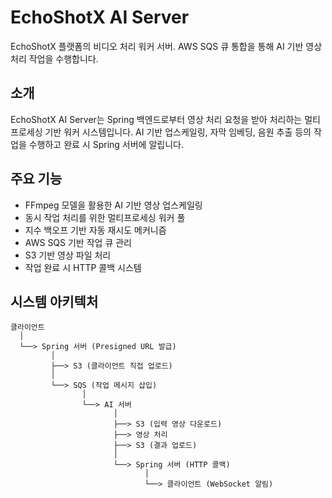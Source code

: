 # EchoShotX AI Server
EchoShotX 플랫폼의 비디오 처리 워커 서버. AWS SQS 큐 통합을 통해 AI 기반 영상 처리 작업을 수행합니다.

## 소개
EchoShotX AI Server는 Spring 백엔드로부터 영상 처리 요청을 받아 처리하는 멀티프로세싱 기반 워커 시스템입니다. AI 기반 업스케일링, 자막 임베딩, 음원 추출 등의 작업을 수행하고 완료 시 Spring 서버에 알립니다.

## 주요 기능

- FFmpeg 모델을 활용한 AI 기반 영상 업스케일링
- 동시 작업 처리를 위한 멀티프로세싱 워커 풀
- 지수 백오프 기반 자동 재시도 메커니즘
- AWS SQS 기반 작업 큐 관리
- S3 기반 영상 파일 처리
- 작업 완료 시 HTTP 콜백 시스템

## 시스템 아키텍처

```
클라이언트
  │
  └──> Spring 서버 (Presigned URL 발급)
         │
         ├──> S3 (클라이언트 직접 업로드)
         │
         └──> SQS (작업 메시지 삽입)
                │
                └──> AI 서버
                       │
                       ├──> S3 (입력 영상 다운로드)
                       ├──> 영상 처리
                       ├──> S3 (결과 업로드)
                       │
                       └──> Spring 서버 (HTTP 콜백)
                              │
                              └──> 클라이언트 (WebSocket 알림)
```
